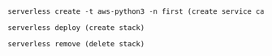 <pre>
serverless create -t aws-python3 -n first (create service called first)

serverless deploy (create stack)

serverless remove (delete stack)

</pre> 